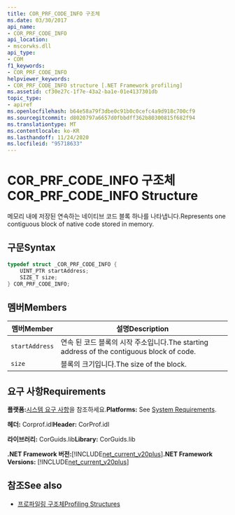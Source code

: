 ```yaml
---
title: COR_PRF_CODE_INFO 구조체
ms.date: 03/30/2017
api_name:
- COR_PRF_CODE_INFO
api_location:
- mscorwks.dll
api_type:
- COM
f1_keywords:
- COR_PRF_CODE_INFO
helpviewer_keywords:
- COR_PRF_CODE_INFO structure [.NET Framework profiling]
ms.assetid: cf30e27c-1f7e-43a2-ba1e-01e4137301db
topic_type:
- apiref
ms.openlocfilehash: b64e58a79f3dbe0c91b0c0cefc4a9d918c700cf9
ms.sourcegitcommit: d8020797a6657d0fbbdff362b80300815f682f94
ms.translationtype: MT
ms.contentlocale: ko-KR
ms.lasthandoff: 11/24/2020
ms.locfileid: "95718633"
---
```

# <a name="cor_prf_code_info-structure"></a><span data-ttu-id="a2c76-102">COR_PRF_CODE_INFO 구조체</span><span class="sxs-lookup"><span data-stu-id="a2c76-102">COR_PRF_CODE_INFO Structure</span></span>

<span data-ttu-id="a2c76-103">메모리 내에 저장된 연속하는 네이티브 코드 블록 하나를 나타냅니다.</span><span class="sxs-lookup"><span data-stu-id="a2c76-103">Represents one contiguous block of native code stored in memory.</span></span>  
  
## <a name="syntax"></a><span data-ttu-id="a2c76-104">구문</span><span class="sxs-lookup"><span data-stu-id="a2c76-104">Syntax</span></span>  
  
```cpp  
typedef struct _COR_PRF_CODE_INFO {  
    UINT_PTR startAddress;  
    SIZE_T size;  
} COR_PRF_CODE_INFO;  
```  
  
## <a name="members"></a><span data-ttu-id="a2c76-105">멤버</span><span class="sxs-lookup"><span data-stu-id="a2c76-105">Members</span></span>  
  
|<span data-ttu-id="a2c76-106">멤버</span><span class="sxs-lookup"><span data-stu-id="a2c76-106">Member</span></span>|<span data-ttu-id="a2c76-107">설명</span><span class="sxs-lookup"><span data-stu-id="a2c76-107">Description</span></span>|  
|------------|-----------------|  
|`startAddress`|<span data-ttu-id="a2c76-108">연속 된 코드 블록의 시작 주소입니다.</span><span class="sxs-lookup"><span data-stu-id="a2c76-108">The starting address of the contiguous block of code.</span></span>|  
|`size`|<span data-ttu-id="a2c76-109">블록의 크기입니다.</span><span class="sxs-lookup"><span data-stu-id="a2c76-109">The size of the block.</span></span>|  
  
## <a name="requirements"></a><span data-ttu-id="a2c76-110">요구 사항</span><span class="sxs-lookup"><span data-stu-id="a2c76-110">Requirements</span></span>  

 <span data-ttu-id="a2c76-111">**플랫폼:**[시스템 요구 사항](../../get-started/system-requirements.md)을 참조하세요.</span><span class="sxs-lookup"><span data-stu-id="a2c76-111">**Platforms:** See [System Requirements](../../get-started/system-requirements.md).</span></span>  
  
 <span data-ttu-id="a2c76-112">**헤더:** Corprof.idl</span><span class="sxs-lookup"><span data-stu-id="a2c76-112">**Header:** CorProf.idl</span></span>  
  
 <span data-ttu-id="a2c76-113">**라이브러리:** CorGuids.lib</span><span class="sxs-lookup"><span data-stu-id="a2c76-113">**Library:** CorGuids.lib</span></span>  
  
 <span data-ttu-id="a2c76-114">**.NET Framework 버전:**[!INCLUDE[net_current_v20plus](../../../../includes/net-current-v20plus-md.md)]</span><span class="sxs-lookup"><span data-stu-id="a2c76-114">**.NET Framework Versions:** [!INCLUDE[net_current_v20plus](../../../../includes/net-current-v20plus-md.md)]</span></span>  
  
## <a name="see-also"></a><span data-ttu-id="a2c76-115">참조</span><span class="sxs-lookup"><span data-stu-id="a2c76-115">See also</span></span>

- [<span data-ttu-id="a2c76-116">프로파일링 구조체</span><span class="sxs-lookup"><span data-stu-id="a2c76-116">Profiling Structures</span></span>](profiling-structures.md)
